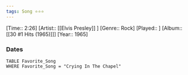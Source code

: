 ```yaml
---
tags: Song ⭐⭐⭐ 
---
```

[Time:: 2:26]
[Artist:: [[Elvis Presley]] ]
[Genre:: Rock]
[Played:: ]
[Album:: [[30 #1 Hits (1965)]]]
[Year:: 1965]
### Dates
````dataview
TABLE Favorite_Song
WHERE Favorite_Song = "Crying In The Chapel"
````